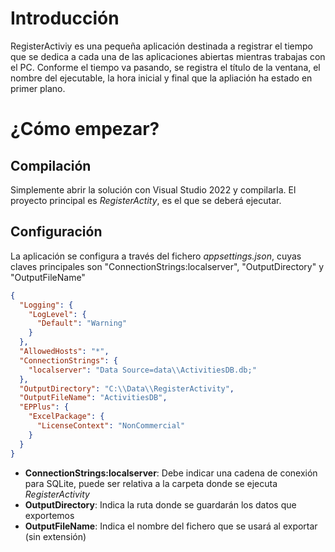 # Introducción

RegisterActiviy es una pequeña aplicación destinada a registrar el tiempo que se dedica a cada una de las aplicaciones abiertas mientras trabajas con el PC. Conforme el tiempo va pasando, se registra el título de la ventana, el nombre del ejecutable, la hora inicial y final que la apliación ha estado en primer plano.

# ¿Cómo empezar?

## Compilación

Simplemente abrir la solución con Visual Studio 2022 y compilarla. El proyecto principal es *RegisterActity*, es el que se deberá ejecutar.

## Configuración

La aplicación se configura a través del fichero *appsettings.json*, cuyas claves principales son "ConnectionStrings:localserver", "OutputDirectory" y "OutputFileName"

```json
{
  "Logging": {
    "LogLevel": {
      "Default": "Warning"
    }
  },
  "AllowedHosts": "*",
  "ConnectionStrings": {
    "localserver": "Data Source=data\\ActivitiesDB.db;"
  },
  "OutputDirectory": "C:\\Data\\RegisterActivity",
  "OutputFileName": "ActivitiesDB",
  "EPPlus": {
    "ExcelPackage": {
      "LicenseContext": "NonCommercial"
    }
  }
}
```

- **ConnectionStrings:localserver**: Debe indicar una cadena de conexión para SQLite, puede ser relativa a la carpeta donde se ejecuta *RegisterActivity*
- **OutputDirectory**: Indica la ruta donde se guardarán los datos que exportemos
- **OutputFileName**: Indica el nombre del fichero que se usará al exportar (sin extensión)



